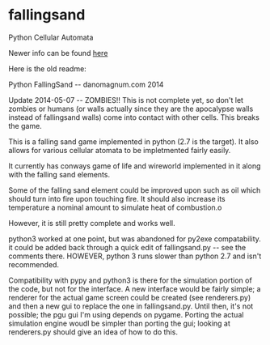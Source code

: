 # fallingsand
Python Cellular Automata

Newer info can be found [here](http://danomagnum.com/wiki/fallingsand2)

Here is the old readme:

Python FallingSand -- danomagnum.com 2014

Update 2014-05-07 -- ZOMBIES!!
	This is not complete yet, so don't let zombies or humans (or walls actually since they are the apocalypse walls instead of fallingsand walls) come into contact with other cells.  This breaks the game.

This is a falling sand game implemented in python (2.7 is the target).  It also allows for various cellular atomata to be impletmented fairly easily.

It currently has conways game of life and wireworld implemented in it along with the falling sand elements.

Some of the falling sand element could be improved upon such as oil which should turn into fire upon touching fire.  It should also increase its temperature a nominal amount to simulate heat of combustion.o

However, it is still pretty complete and works well.

python3 worked at one point, but was abandoned for py2exe compatability.  it could be added back through a quick edit of fallingsand.py -- see the comments there.  HOWEVER, python 3 runs slower than python 2.7 and isn't recommended.

Compatibility with pypy and python3 is there for the simulation portion of the code, but not for the interface.  A new interface would be fairly simple; a renderer for the actual game screen could be created (see renderers.py) and then a new gui to replace the one in fallingsand.py.  Until then, it's not possible; the pgu gui I'm using depends on pygame.  Porting the actual simulation engine woudl be simpler than porting the gui; looking at renderers.py should give an idea of how to do this.



